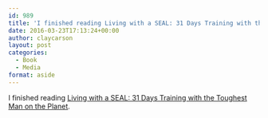 ```yaml
---
id: 989
title: 'I finished reading Living with a SEAL: 31 Days Training with the Toughest Man on the Planet'
date: 2016-03-23T17:13:24+00:00
author: claycarson
layout: post
categories: 
  - Book
  - Media
format: aside
---
```

I finished reading [Living with a SEAL: 31 Days Training with the Toughest Man on the Planet](http://amazon.com/exec/obidos/ASIN/1455534676/claycarson0c-20).<!--more-->